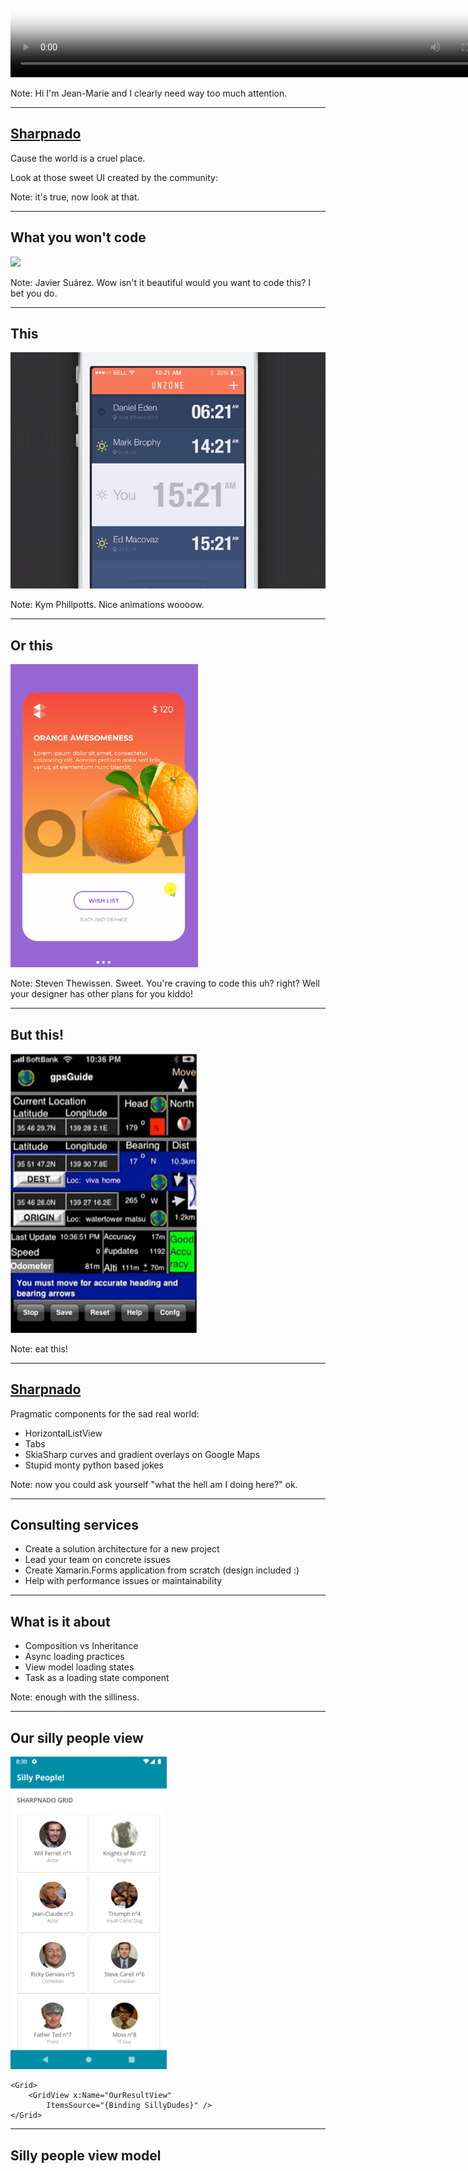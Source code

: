 <video width="800" height="600" poster="free_yourself_banner.png" controls>
  <source src="free_yourself_from_isbusy_equals_true_v5.mp4" type="video/mp4">
</video>

Note: Hi I'm Jean-Marie and I clearly need way too much attention.

---

## [Sharpnado](https://www.sharpnado.com/)

Cause the world is a cruel place.

Look at those sweet UI created by the community:

Note: it's true, now look at that.

----

## What you won't code

<img src="drinkgalleryapp.gif" width="300" />

Note: Javier Suárez. Wow isn't it beautiful would you want to code this? I bet you do.

----

## This

<img src="unzone.gif" width="600" />

Note: Kym Phillpotts. Nice animations woooow.

----

## Or this

<img src="parallaxcarousel.gif" width="300" />

Note: Steven Thewissen. Sweet. You're craving to code this uh? right? Well your designer has other plans for you kiddo!

----

## But this!

<img src="ugly-bad-mobile-app-designs.jpg" width="300" />

Note: eat this!

----

## [Sharpnado](https://www.sharpnado.com/)

Pragmatic components for the sad real world:

* HorizontalListView
* Tabs
* SkiaSharp curves and gradient overlays on Google Maps
* Stupid monty python based jokes

Note: now you could ask yourself "what the hell am I doing here?" ok.

----

## Consulting services

* Create a solution architecture for a new project
* Lead your team on concrete issues
* Create Xamarin.Forms application from scratch (design included :)
* Help with performance issues or maintainability

---

## What is it about

* Composition vs Inheritance
* Async loading practices
* View model loading states
* Task as a loading state component

Note: enough with the silliness.

---

<!-- .slide: class="stretch" -->

## Our silly people view

<div class="container">
    <div class="left">
        <img src="loaded_view.png" width="250" />
    </div>
    <div class="right">
<pre><code class="xml">&lt;Grid&gt;
    &lt;GridView x:Name=&quot;OurResultView&quot;
        ItemsSource="{Binding SillyDudes}" /&gt;
&lt;/Grid&gt;
</code></pre>
    </div>
</div>

----

[//]: # (<!-- .slide: class="stretch" -->)

## Silly people view model

```csharp
public ObservableCollection<SillyDudeVmo> SillyDudes { get; private set; }

public async void Initialize()
{
    await LoadSillyPeopleAsync();
}

public Task LoadSillyPeopleAsync()
{
    SillyDudes = new ObservableCollection<SillyDudeVmo>(
        (await _sillyDudeService.GetSillyPeople())
            .Select(dude => new SillyDudeVmo(dude)));
    RaisePropertyChanged(nameof(SillyDudes));
}
```

Note: So, here is our shameless initialization code (spoiler alert: this is wrong).

----

## Loading

<div class="container">
    <div class="left">
        <img src="loading_view.png" width="250" />
    </div>
    <div class="right">
<pre><code class="xml">&lt;Grid&gt;
    &lt;GridView x:Name=&quot;OurResultView&quot; 
        ItemsSource="{Binding SillyDudes}"
        IsVisible="{Binding IsBusy, 
            Converter={StaticResource 
                BoolInverterConverter}}" /&gt;
    &lt;ActivityIndicator IsRunning="{Binding IsBusy}" /&gt;
&lt;/Grid&gt;
</code></pre>
    </div>
</div>

----

## Silly people view model

```csharp
public async void Initialize()
{    
    IsBusy = true;
    try
    {
        await LoadSillyPeopleAsync();
    }
    finally
    {
        IsBusy = false;
    }
}

```

Note: This is a little better, but wait, I want to give a UI feedback to the user. Now if a exception occurs here, it will silently fail and you end up with a dirty UI state: no error but no success.

----

## Error handling

<!-- .slide: id="naive-error" -->

<div class="container">
    <div class="left">
        <img src="error_view.png" width="250" />
    </div>
    <div class="right">
<pre><code class="xml">&lt;Grid&gt;
    &lt;GridView x:Name=&quot;OurResultView&quot; 
        ItemsSource="{Binding SillyDudes}"
        IsVisible="{Binding IsBusy, 
            Converter={StaticResource 
                BoolInverterConverter}}" /&gt;
    &lt;ActivityIndicator IsRunning="{Binding IsBusy}" /&gt;
    &lt;ErrorView IsVisible="{Binding HasErrors}"
        Text="{Binding ErrorMessage}" /&gt;
&lt;/Grid&gt;
</code></pre>
    </div>
</div>

----

<!-- .slide: id="naive-error-vm" -->

```csharp
public ObservableCollection<SillyDudeVmo> SillyDudes { get; private set; }

public async void Initialize()
{
    IsBusy = true;
    HasErrors = false;
    try    
    {            
        await LoadSillyPeopleAsync();
    }
    catch (Exception exception)
    {
        HasErrors = true;
        ErrorMessage = exception.ToErrorMessage();
    }
    finally
    {
        IsBusy = false;
    }
}

public Task LoadSillyPeopleAsync()
{ ... }
```

---

## Code reuse

**EASY** Put it in abstract `ViewModelBase`!
 
But... all VM doesn't require async loading...

**EASY** Create another hierarchy level!!

----


```csharp
public abstract class ViewModelLoadable : ViewModelBase
{
    public async void Initialize()
    {
        IsBusy = true;
        HasErrors = false;
        try    
        {            
            await InitializeAsync();
        }
        catch (Exception exception)
        {
            HasErrors = true;
            ErrorMessage = exception.ToErrorMessage();
        }
        finally
        {
            IsBusy = false;
        }
    }

    protected abstract Task InitializeAsync();
}
```

----

## And so on...

Mmmh but wait... The way we are dealing with lists is different than with simple item... 

```
ViewModelBase
    | 
    |__ViewModelLoadable
            |
            |__ViewModelLoadableItem


ViewModelBase
    | 
    |__ViewModelLoadable
            |
            |__ViewModelLoadableList
```


Note: Now you're in the inheritance maze, you will think you reuse all your code with inheritance, and you will go crazy... You can think I exaggerating a bit. So now I'm gonna show you a real world example I stumbled upon.

----

## Real world example

```
MvxViewModel
    | 
    |__AbstractViewModel
            | 
            |__ObjectViewModel<T>
                    | 
                    |__AdvertisementBaseViewModel<T>
                            | 
                            |__AdvertisementResultViewModel
                                    | 
                                    |__AdvertisementFavoriteViewModel
```

Note: issues induced: debugging is really hard. Your VM states and properties are 

----

# Issues

* Debugging is really hard
* Your VM states and properties are scattered all around: you are losing control
* Modifying mother classes will possibly break all the children classes
* What is exactly the responsability of each of these classes?

----

## STOP IT

Ok stop it, stop that nonsense.

Just use Composition over Inheritance.

---

## Composition vs inheritance

Make a component out of:

```csharp
IsBusy = true;
HasErrors = false;
try    
{            
    await InitializeAsync();
}
catch (Exception exception)
{
    HasErrors = true;
    ErrorMessage = exception.ToErrorMessage();
}
finally
{
    IsBusy = false;
}
```

----

## Create a component

Start with SRP (single responsibility principle)

* What is the role of the View Model?
* What is the role of the component?

----

## Loading component 

1. Load an async method
2. Get the state of the loading (`success/fail/not_completed`)
3. Can return a result (item or list whatever)
4. `NotifyPropertyChanged` for state-oriented properties

1, 2 & 3 = [C# `Task`](https://docs.microsoft.com/en-US/dotnet/api/system.threading.tasks.task?view=netstandard-2.1#properties)

Note: since async/await people tend to underestimate the power of the Task object. But it has all the informations you need to manage your VM states.

---

## NotifyTask

We need a wrapper around the `Task` object implementing `INotifyPropertyChanged`: 

[`NotifyTask`](https://github.com/StephenCleary/Mvvm.Async/blob/master/src/Nito.Mvvm.Async/NotifyTask.cs)

This component has been created by [Stephen Cleary years ago](https://msdn.microsoft.com/en-us/magazine/dn605875.aspx)

----

## Our views

<table>
  <tr>
    <th><img src="loading_view.png" width="250" /></th>
    <th><img src="loaded_view.png" width="250" /></th>
    <th><img src="error_view.png" width="250" /></th>
  </tr>
</table>

----

```csharp
public NotifyTask<ObservableCollection<SillyDudeVmo>> SillyDudesTask 
{ 
    get; 
    private set; 
}

public void Initialize()
{
    SillyDudesTask = NotifyTask<ObservableCollection<SillyDudeVmo>>
        .Create(LoadSillyPeopleAsync());
    RaisePropertyChanged(SillyDudesTask);
}

public Task LoadSillyPeopleAsync()
{
    return new ObservableCollection<SillyDudeVmo>(
        (await _sillyDudeService.GetSillyPeople())
            .Select(dude => new SillyDudeVmo(dude)));
}
```

[Remember](#/naive-error-vm)

Note: async void is gone!

----

## View side

<!-- .slide: id="notifytask-view" -->

<pre><code class="xml">&lt;Grid BindingContext="{Binding SillyDudesTask}"&gt;
    &lt;GridView x:Name=&quot;OurResultView&quot; 
        ItemsSource="{Binding Result}"
        IsVisible="{Binding IsSuccessfullyCompleted}" /&gt;
    &lt;ActivityIndicator IsRunning="{Binding IsNotCompleted}" /&gt;
    &lt;ErrorView IsVisible="{Binding IsFaulted}"
        Text="{Binding InnerException,
            Converter={StaticResource 
                ExceptionToErrorMessage}}" /&gt;
&lt;/Grid&gt;
</code></pre>

[Remember](#/naive-error)

----

## But what do we want really?

* Something more view model oriented
* A component handling all common loading states
  
---

## [View Model Loader](https://github.com/roubachof/Sharpnado.Presentation.Forms/blob/master/Sharpnado.Presentation.Forms/ViewModels/ViewModelLoader.cs)

A specialization of `NotifyTask`, handles:

1. Loading
2. Success
3. Empty state
4. Error (and all sub exceptions with a ErrorHandler: `Func<Exception, string>`)
5. Refresh

Note: So instead of giving to a parent view model the responsibility to handle all these for us, we just create a reusable component to do so, achieving a clearer architecture. Naming is super important.

----

## Special raisable properties


```csharp
public bool ShowLoader

public bool ShowRefresher

public bool ShowResult

public bool ShowError

public bool ShowEmptyState

public bool ShowErrorNotification

public string ErrorMessage

public Exception Error

public string EmptyStateMessage
```

Note: show ViewModelLoader code

----

```csharp
public ViewModelLoader<ObservableCollection<SillyDudeVmo>> 
    SillyPeopleLoader { get; }

public void Initialize()
{
    SillyPeopleLoader.Load(LoadSillyPeopleAsync);
}

public Task LoadSillyPeopleAsync()
{
    return new ObservableCollection<SillyDudeVmo>(
        (await _sillyDudeService.GetSillyPeople())
            .Select(dude => new SillyDudeVmo(dude)));
}
```

Note: The viewmodelloader is instantiated in the VM constructor. So it doesn't have to be raised. From the vm point of view it is very close to the NotifyTask, but it will greatly simplify the way we give UI feedback to the user. We will not use it directly to the view, but we'll bind it to a custom view...

---

## [The Task Loader View](https://github.com/roubachof/Sharpnado.Presentation.Forms/blob/master/Sharpnado.Presentation.Forms/CustomViews/TaskLoaderView.xaml)

A container switching between views matching the view model state.

It is the natural brother of the `ViewModelLoader`: you bind a `ViewModelLoader` to a `TaskLoaderView`.


Note: show TaskLoaderView XAML code, then code-behind

----

## Our example

```xml
<customViews:TaskLoaderView Style="{StaticResource SillyTaskLoader}"
                            ViewModelLoader="{Binding SillyPeopleLoader}">
    <GridView x:Name="OurResultView"; 
        ItemsSource="{Binding SillyPeopleLoader.Result}">
</customViews:TaskLoaderView>
```

[Remember](#/notifytask-view)

----

## Stylable

```xml
<Style x:Key="SillyTaskLoader" TargetType="customViews:TaskLoaderView">
    <Setter Property="AccentColor" 
        Value="{StaticResource Accent}" />
    <Setter Property="FontFamily" 
        Value="{StaticResource FontItalic}" />
    <Setter Property="EmptyStateImageUrl" 
        Value="dougal.png" />
    <Setter Property="RetryButtonText" 
        Value="{localization:Translate ErrorButton_Retry}" />
    <Setter Property="TextColor" 
        Value="{StaticResource TextPrimaryColor}" />
    <Setter Property="ErrorImageConverter" 
        Value="{StaticResource ExceptionToImageSourceConverter}" />
</Style>
```

---

# Demo

* [SillyPeopleVm.cs](https://github.com/roubachof/Xamarin-Forms-Practices/blob/free-yourself/SillyCompany.Mobile.Practices/Presentation/ViewModels/SillyPeopleVm.cs)
* [SillyPeoplePage.xaml](https://github.com/roubachof/Xamarin-Forms-Practices/blob/free-yourself/SillyCompany.Mobile.Practices/Presentation/Views/SillyPeoplePage.xaml)

Note: don't forget: ErrorHandler and ExceptionToImageSourceConverter

---

## Composition

* You use a component when you need it
* You can compose components
* It makes you think a lot more about SRP

---

## What's next?

* Refactoring of `NotifyTask` and `ViewModelLoader`
* Improved and more customizable `TaskLoaderView`
* Secret project

https://www.sharpnado.com/taskloaderview-async-init-made-easy/
https://www.sharpnado.com/paginator-platform-independent/

---

#  Thanks! Questions?

* @Piskariov
* jm@sharpnado.com
* www.sharpnado.com
* github.com/roubachof